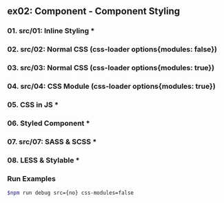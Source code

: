 ## ex02: Component - Component Styling

### 01. src/01: Inline Styling *
### 02. src/02: Normal CSS (css-loader options{modules: false})
### 03. src/03: Normal CSS (css-loader options{modules: true})
### 04. src/04: CSS Module (css-loader options{modules: true})
### 05. CSS in JS *
### 06. Styled Component *
### 07. src/07: SASS & SCSS *
### 08. LESS & Stylable *


### Run Examples
```bash
$npm run debug src={no} css-modules=false
```